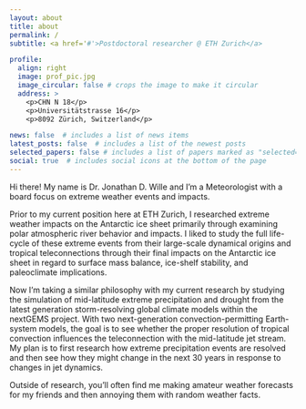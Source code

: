 ```yaml
---
layout: about
title: about
permalink: /
subtitle: <a href='#'>Postdoctoral researcher @ ETH Zurich</a>

profile:
  align: right
  image: prof_pic.jpg
  image_circular: false # crops the image to make it circular
  address: >
    <p>CHN N 18</p>
    <p>Universitätstrasse 16</p>
    <p>8092 Zürich, Switzerland</p>

news: false  # includes a list of news items
latest_posts: false  # includes a list of the newest posts
selected_papers: false # includes a list of papers marked as "selected={true}"
social: true  # includes social icons at the bottom of the page
---
```


Hi there! My name is Dr. Jonathan D. Wille and I’m a Meteorologist with a board focus on extreme weather events and impacts.

Prior to my current position here at ETH Zurich, I researched extreme weather impacts on the Antarctic ice sheet primarily through examining polar atmospheric river behavior and impacts. I liked to study the full life-cycle of these extreme events from their large-scale dynamical origins and tropical teleconnections through their final impacts on the Antarctic ice sheet in regard to surface mass balance, ice-shelf stability, and paleoclimate implications. 

Now I’m taking a similar philosophy with my current research by studying the simulation of mid-latitude extreme precipitation and drought from the latest generation storm-resolving global climate models within the nextGEMS project. With two next-generation convection-permitting Earth-system models, the goal is to see whether the proper resolution of tropical convection influences the teleconnection with the mid-latitude jet stream. My plan is to first research how extreme precipitation events are resolved and then see how they might change in the next 30 years in response to changes in jet dynamics.

Outside of research, you’ll often find me making amateur weather forecasts for my friends and then annoying them with random weather facts. 



